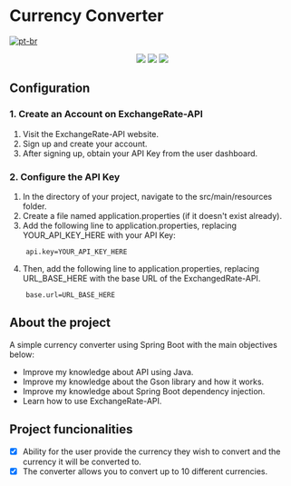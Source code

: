 # Currency Converter

[![pt-br](https://img.shields.io/badge/lang-pt--br-green.svg)](https://github.com/J0aoPaulo/currency-converter/blob/main/README.pt-br.md)

<p align=center>
  <img src="https://github.com/J0aoPaulo/currency-converter/assets/98539735/84066f49-0694-4fda-ac31-a6bda69b696d">
  <img src="https://github.com/J0aoPaulo/currency-converter/assets/98539735/84066f49-0694-4fda-ac31-a6bda69b696d">
  <img src="https://github.com/J0aoPaulo/currency-converter/assets/98539735/84066f49-0694-4fda-ac31-a6bda69b696d">
</p>

## Configuration 

### 1. Create an Account on ExchangeRate-API

1. Visit the ExchangeRate-API website.
2. Sign up and create your account.
3. After signing up, obtain your API Key from the user dashboard.

### 2. Configure the API Key

1. In the directory of your project, navigate to the src/main/resources folder.
2. Create a file named application.properties (if it doesn't exist already).
3. Add the following line to application.properties, replacing YOUR_API_KEY_HERE with your API Key:

```properties
    api.key=YOUR_API_KEY_HERE
   ```    
4. Then, add the following line to application.properties, 
replacing URL_BASE_HERE with the base URL of the ExchangedRate-API.

```properties
    base.url=URL_BASE_HERE
  ```

## About the project

A simple currency converter using Spring Boot with the main objectives below:
 - Improve my knowledge about API using Java.
 - Improve my knowledge about the Gson library and how it works.
 - Improve my knowledge about Spring Boot dependency injection.
 - Learn how to use ExchangeRate-API.

## Project funcionalities

- [x] Ability for the user provide the currency they wish to convert and the currency it will be converted to.
- [x] The converter allows you to convert up to 10 different currencies.